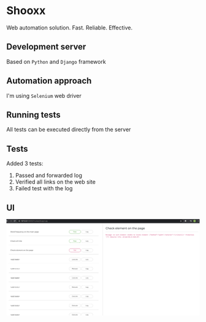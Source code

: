 # Shooxx
Web automation solution. Fast. Reliable. Effective.


## Development server

Based on `Python` and `Django` framework

## Automation approach

I'm using `Selenium` web driver

## Running tests

All tests can be executed directly from the server

## Tests

Added 3 tests:
1. Passed and forwarded log
2. Verified all links on the web site
3. Failed test with the log

## UI

![image](ui.png)


